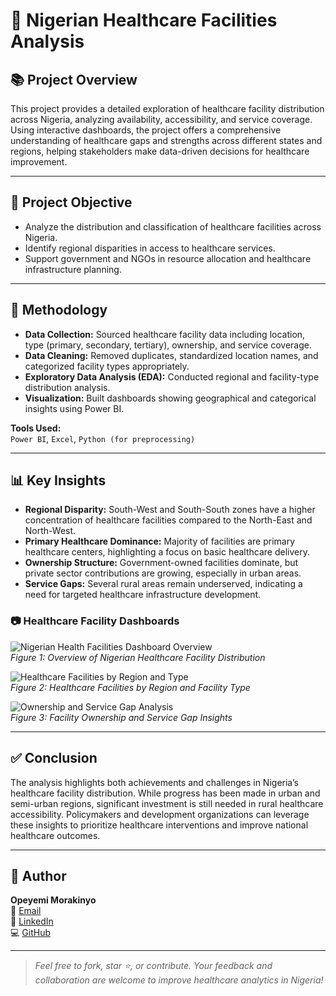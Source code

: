 # 🏥 Nigerian Healthcare Facilities Analysis

## 📚 Project Overview

This project provides a detailed exploration of healthcare facility distribution across Nigeria, analyzing availability, accessibility, and service coverage. Using interactive dashboards, the project offers a comprehensive understanding of healthcare gaps and strengths across different states and regions, helping stakeholders make data-driven decisions for healthcare improvement.

---

## 🎯 Project Objective

- Analyze the distribution and classification of healthcare facilities across Nigeria.
- Identify regional disparities in access to healthcare services.
- Support government and NGOs in resource allocation and healthcare infrastructure planning.

---

## 🧠 Methodology

- **Data Collection:** Sourced healthcare facility data including location, type (primary, secondary, tertiary), ownership, and service coverage.
- **Data Cleaning:** Removed duplicates, standardized location names, and categorized facility types appropriately.
- **Exploratory Data Analysis (EDA):** Conducted regional and facility-type distribution analysis.
- **Visualization:** Built dashboards showing geographical and categorical insights using Power BI.

**Tools Used:**  
`Power BI`, `Excel`, `Python (for preprocessing)`

---

## 📊 Key Insights

- **Regional Disparity:** South-West and South-South zones have a higher concentration of healthcare facilities compared to the North-East and North-West.
- **Primary Healthcare Dominance:** Majority of facilities are primary healthcare centers, highlighting a focus on basic healthcare delivery.
- **Ownership Structure:** Government-owned facilities dominate, but private sector contributions are growing, especially in urban areas.
- **Service Gaps:** Several rural areas remain underserved, indicating a need for targeted healthcare infrastructure development.

### 📷 Healthcare Facility Dashboards

![Nigerian Health Facilities Dashboard Overview](visuals/Nigerian_Health_Facilities_Dashboard.JPG)  
*Figure 1: Overview of Nigerian Healthcare Facility Distribution*

![Healthcare Facilities by Region and Type](visuals/Nigerian_Health_Facilities_Dh2.JPG)  
*Figure 2: Healthcare Facilities by Region and Facility Type*

![Ownership and Service Gap Analysis](visuals/Nigerian_Health_Facilities_Dh3.JPG)  
*Figure 3: Facility Ownership and Service Gap Insights*

---

## ✅ Conclusion

The analysis highlights both achievements and challenges in Nigeria’s healthcare facility distribution. While progress has been made in urban and semi-urban regions, significant investment is still needed in rural healthcare accessibility. Policymakers and development organizations can leverage these insights to prioritize healthcare interventions and improve national healthcare outcomes.

---

## 👤 Author

**Opeyemi Morakinyo**  
📧 [Email](mailto:yemigunju0@gmail.com)  
🔗 [LinkedIn](https://linkedin.com/in/opeyemimorakinyo)  
💻 [GitHub](https://github.com/Yemigunju)

---

> *Feel free to fork, star ⭐, or contribute. Your feedback and collaboration are welcome to improve healthcare analytics in Nigeria!*

